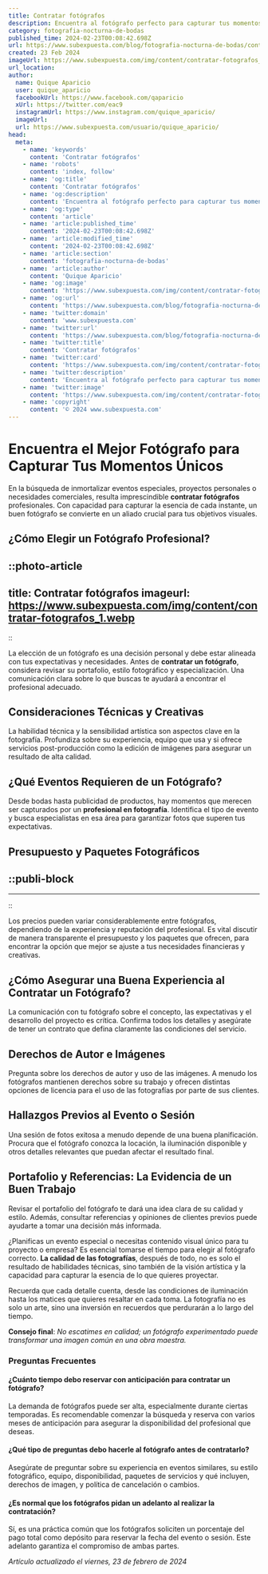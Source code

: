 ```yaml
---
title: Contratar fotógrafos
description: Encuentra al fotógrafo perfecto para capturar tus momentos especiales. Profesionalismo y creatividad a tu servicio.
category: fotografia-nocturna-de-bodas
published_time: 2024-02-23T00:08:42.698Z
url: https://www.subexpuesta.com/blog/fotografia-nocturna-de-bodas/contratar-fotografos
created: 23 Feb 2024
imageUrl: https://www.subexpuesta.com/img/content/contratar-fotografos_1.webp
url_location:
author:
  name: Quique Aparicio
  user: quique_aparicio
  facebookUrl: https://www.facebook.com/qaparicio
  xUrl: https://twitter.com/eac9
  instagramUrl: https://www.instagram.com/quique_aparicio/
  imageUrl: 
  url: https://www.subexpuesta.com/usuario/quique_aparicio/
head:
  meta:
    - name: 'keywords'
      content: 'Contratar fotógrafos'
    - name: 'robots'
      content: 'index, follow'
    - name: 'og:title'
      content: 'Contratar fotógrafos'
    - name: 'og:description'
      content: 'Encuentra al fotógrafo perfecto para capturar tus momentos especiales. Profesionalismo y creatividad a tu servicio.'
    - name: 'og:type'
      content: 'article'
    - name: 'article:published_time'
      content: '2024-02-23T00:08:42.698Z'
    - name: 'article:modified_time'
      content: '2024-02-23T00:08:42.698Z'
    - name: 'article:section'
      content: 'fotografia-nocturna-de-bodas'
    - name: 'article:author'
      content: 'Quique Aparicio'
    - name: 'og:image'
      content: 'https://www.subexpuesta.com/img/content/contratar-fotografos_1.webp'
    - name: 'og:url'
      content: 'https://www.subexpuesta.com/blog/fotografia-nocturna-de-bodas/contratar-fotografos'
    - name: 'twitter:domain'
      content: 'www.subexpuesta.com'
    - name: 'twitter:url'
      content: 'https://www.subexpuesta.com/blog/fotografia-nocturna-de-bodas/contratar-fotografos'
    - name: 'twitter:title'
      content: 'Contratar fotógrafos'
    - name: 'twitter:card'
      content: 'https://www.subexpuesta.com/img/content/contratar-fotografos_1.webp'
    - name: 'twitter:description'
      content: 'Encuentra al fotógrafo perfecto para capturar tus momentos especiales. Profesionalismo y creatividad a tu servicio.'
    - name: 'twitter:image'
      content: 'https://www.subexpuesta.com/img/content/contratar-fotografos_1.webp'
    - name: 'copyright'
      content: '© 2024 www.subexpuesta.com'
---
```

# Encuentra el Mejor Fotógrafo para Capturar Tus Momentos Únicos

En la búsqueda de inmortalizar eventos especiales, proyectos personales o necesidades comerciales, resulta imprescindible **contratar fotógrafos** profesionales. Con capacidad para capturar la esencia de cada instante, un buen fotógrafo se convierte en un aliado crucial para tus objetivos visuales.

## ¿Cómo Elegir un Fotógrafo Profesional?


::photo-article
---
title: Contratar fotógrafos
imageurl: https://www.subexpuesta.com/img/content/contratar-fotografos_1.webp
---
::



La elección de un fotógrafo es una decisión personal y debe estar alineada con tus expectativas y necesidades. Antes de **contratar un fotógrafo**, considera revisar su portafolio, estilo fotográfico y especialización. Una comunicación clara sobre lo que buscas te ayudará a encontrar el profesional adecuado.

## Consideraciones Técnicas y Creativas

La habilidad técnica y la sensibilidad artística son aspectos clave en la fotografía. Profundiza sobre su experiencia, equipo que usa y si ofrece servicios post-producción como la edición de imágenes para asegurar un resultado de alta calidad.

## ¿Qué Eventos Requieren de un Fotógrafo?

Desde bodas hasta publicidad de productos, hay momentos que merecen ser capturados por un **profesional en fotografía**. Identifica el tipo de evento y busca especialistas en esa área para garantizar fotos que superen tus expectativas.

## Presupuesto y Paquetes Fotográficos


  ::publi-block
  ---
  ---
  ::
  
  

Los precios pueden variar considerablemente entre fotógrafos, dependiendo de la experiencia y reputación del profesional. Es vital discutir de manera transparente el presupuesto y los paquetes que ofrecen, para encontrar la opción que mejor se ajuste a tus necesidades financieras y creativas.

## ¿Cómo Asegurar una Buena Experiencia al Contratar un Fotógrafo?

La comunicación con tu fotógrafo sobre el concepto, las expectativas y el desarrollo del proyecto es crítica. Confirma todos los detalles y asegúrate de tener un contrato que defina claramente las condiciones del servicio.

## Derechos de Autor e Imágenes

Pregunta sobre los derechos de autor y uso de las imágenes. A menudo los fotógrafos mantienen derechos sobre su trabajo y ofrecen distintas opciones de licencia para el uso de las fotografías por parte de sus clientes.

## Hallazgos Previos al Evento o Sesión

Una sesión de fotos exitosa a menudo depende de una buena planificación. Procura que el fotógrafo conozca la locación, la iluminación disponible y otros detalles relevantes que puedan afectar el resultado final.

## Portafolio y Referencias: La Evidencia de un Buen Trabajo

Revisar el portafolio del fotógrafo te dará una idea clara de su calidad y estilo. Además, consultar referencias y opiniones de clientes previos puede ayudarte a tomar una decisión más informada.

¿Planificas un evento especial o necesitas contenido visual único para tu proyecto o empresa? Es esencial tomarse el tiempo para elegir al fotógrafo correcto. **La calidad de las fotografías**, después de todo, no es solo el resultado de habilidades técnicas, sino también de la visión artística y la capacidad para capturar la esencia de lo que quieres proyectar.

Recuerda que cada detalle cuenta, desde las condiciones de iluminación hasta los matices que quieres resaltar en cada toma. La fotografía no es solo un arte, sino una inversión en recuerdos que perdurarán a lo largo del tiempo.

**Consejo final**: *No escatimes en calidad; un fotógrafo experimentado puede transformar una imagen común en una obra maestra.* 

### Preguntas Frecuentes

#### ¿Cuánto tiempo debo reservar con anticipación para contratar un fotógrafo?
La demanda de fotógrafos puede ser alta, especialmente durante ciertas temporadas. Es recomendable comenzar la búsqueda y reserva con varios meses de anticipación para asegurar la disponibilidad del profesional que deseas.

#### ¿Qué tipo de preguntas debo hacerle al fotógrafo antes de contratarlo?
Asegúrate de preguntar sobre su experiencia en eventos similares, su estilo fotográfico, equipo, disponibilidad, paquetes de servicios y qué incluyen, derechos de imagen, y política de cancelación o cambios.

#### ¿Es normal que los fotógrafos pidan un adelanto al realizar la contratación?
Sí, es una práctica común que los fotógrafos soliciten un porcentaje del pago total como depósito para reservar la fecha del evento o sesión. Este adelanto garantiza el compromiso de ambas partes.

_Artículo actualizado el viernes, 23 de febrero de 2024_